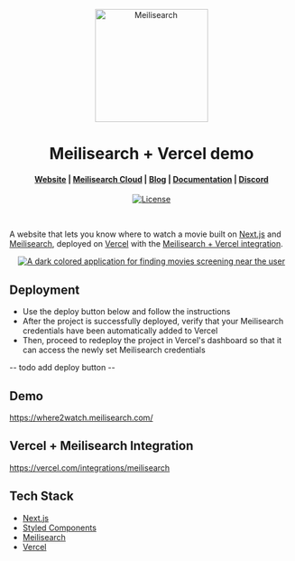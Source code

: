 <p align="center">
  <a href="https://www.meilisearch.com/" target="_blank">
    <img src="https://raw.githubusercontent.com/meilisearch/meilisearch/main/assets/logo.svg" alt="Meilisearch" width="200" height="200" />
  </a>
</p>

<h1 align="center">Meilisearch + Vercel demo</h1>

<h4 align="center">
  <a href="https://www.meilisearch.com.">Website</a> |
  <a href="https://www.meilisearch.com/cloud/">Meilisearch Cloud</a> |
  <a href="https://blog.meilisearch.com/">Blog</a> |
  <a href="https://www.meilisearch.com/docs/">Documentation</a> |
  <a href="https://discord.meilisearch.com/">Discord</a>
</h4>

<p align="center">
  <a href="https://github.com/meilisearch/demo-movies/blob/main/LICENCE"><img src="https://img.shields.io/badge/license-MIT-informational" alt="License"></a>
</p>
<br/>

A website that lets you know where to watch a movie built on [Next.js](https://nextjs.org/) and [Meilisearch](https://www.meilisearch.com), deployed on [Vercel](https://vercel.com/) with the [Meilisearch + Vercel integration](https://vercel.com/integrations/meilisearch).

<p align="center">
  <a href="https://where2watch.meilisearch.com/" target="_blank">
    <img src="https://github.com/meilisearch/meilisearch/blob/2dfbb6813ab60b16a97e2fed234bb2dd789a1a25/assets/demo-dark.gif" alt="A dark colored application for finding movies screening near the user">
  </a>
</p>

## Deployment
- Use the deploy button below and follow the instructions
- After the project is successfully deployed, verify that your Meilisearch credentials have been automatically added to Vercel
- Then, proceed to redeploy the project in Vercel's dashboard so that it can access the newly set Meilisearch credentials

-- todo add deploy button --

## Demo

https://where2watch.meilisearch.com/

## Vercel + Meilisearch Integration

https://vercel.com/integrations/meilisearch

## Tech Stack

- [Next.js](https://nextjs.org/)
- [Styled Components](https://styled-components.com/)
- [Meilisearch](https://www.meilisearch.com)
- [Vercel](https://vercel.com/)
